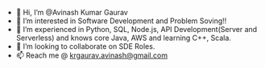 - 👋 Hi, I’m @Avinash Kumar Gaurav
- 👀 I’m interested in Software Development and Problem Soving!!
- 🌱 I’m experienced in Python, SQL, Node.js, API Development(Server and Serverless) and 
      knows core Java, AWS and learning C++, Scala.
- 💞️ I’m looking to collaborate on SDE Roles.
- 📫 Reach me @ krgaurav.avinash@gmail.com

<!---
Avinash711/Avinash711 is a ✨ special ✨ repository because its `README.md` (this file) appears on your GitHub profile.
You can click the Preview link to take a look at your changes.
--->
